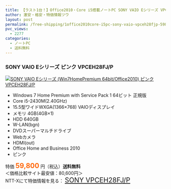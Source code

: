 ```yaml
---
title: 【ラスト1台！】Office2010・Core i5搭載ノートPC SONY VAIO Eシリーズ VPCEH28FJ/P 特価59,800円！送料無料！
author: 激安・格安・特価情報ツウ
layout: post
permalink: /free-shipping/1office2010core-i5pc-sony-vaio-vpceh28fjp-59800.html
pvc_views:
  - 2277
categories:
  - ノートPC
  - 送料無料
---
```

### SONY VAIO Eシリーズ ピンク VPCEH28FJ/P

<div class="img-bg2 img_L">
  <a href="http://px.a8.net/svt/ejp?a8mat=ZYP6S+8IMA3E+S1Q+BWGDT&a8ejpredirect=http://nttxstore.jp/_II_SN13768350" target="_blank" title="SONY VAIO Eシリーズ (Win7HomePremium 64bit/Office2010) ピンク VPCEH28FJ/P"><img src="http://i2.wp.com/image.nttxstore.jp/l2_images/S/SN/SN13768350.jpg?resize=120%2C120" border="0" alt="SONY VAIO Eシリーズ (Win7HomePremium 64bit/Office2010) ピンク VPCEH28FJ/P" style="border: 0pt none;" data-recalc-dims="1" /></a>
</div>

<!--more-->

  * Windows 7 Home Premium with Service Pack 1 64ビット 正規版
  * Core i5-2430M(2.40GHz)
  * 15.5型ワイドWXGA(1366×768) VAIOディスプレイ
  * メモリ 4GB(4GB×1)
  * HDD 640GB
  * W-LAN(bgn)
  * DVDスーパーマルチドライブ
  * Webカメラ
  * HDMI(out)
  * Office Home and Business 2010
  * ピンク

特価 <span style="color: #ff6600; font-size: 150%;"><strong>59,800</strong></span> 円（税込）**送料無料**  
＜価格比較サイト最安値：80,600円＞  
NTT-Xにて特価情報を見る： <span style="font-size: 150%;"><a href="http://px.a8.net/svt/ejp?a8mat=ZYP6S+8IMA3E+S1Q+BWGDT&a8ejpredirect=http://nttxstore.jp/_II_SN13768350" target="_blank">SONY VPCEH28FJ/P</a></span>